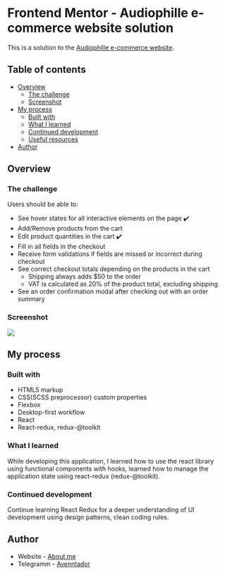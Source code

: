 # Frontend Mentor - Audiophille e-commerce website solution

This is a solution to the [Audiophille e-commerce website](https://www.frontendmentor.io/challenges/audiophile-ecommerce-website-C8cuSd_wx).

## Table of contents

- [Overview](#overview)
  - [The challenge](#the-challenge)
  - [Screenshot](#screenshot)
- [My process](#my-process)
  - [Built with](#built-with)
  - [What I learned](#what-i-learned)
  - [Continued development](#continued-development)
  - [Useful resources](#useful-resources)
- [Author](#author)

## Overview

### The challenge

Users should be able to:

- See hover states for all interactive elements on the page :heavy_check_mark:
- Add/Remove products from the cart
- Edit product quantities in the cart :heavy_check_mark:
- Fill in all fields in the checkout
- Receive form validations if fields are missed or incorrect during checkout
- See correct checkout totals depending on the products in the cart
  - Shipping always adds $50 to the order
  - VAT is calculated as 20% of the product total, excluding shipping
- See an order confirmation modal after checking out with an order summary

### Screenshot
![](https://user-images.githubusercontent.com/29005134/151505628-184f59b5-2a73-45bf-a983-90dbc0a1ee29.jpg)

## My process

### Built with

- HTML5 markup
- CSS(SCSS preprocessor) custom properties
- Flexbox
- Desktop-first workflow
- React
- React-redux, redux-@toolkit

### What I learned

While developing this application, I learned how to use the react library using functional components with hooks, learned how to manage the application state using react-redux (redux-@toolkit).

### Continued development

Continue learning React Redux for a deeper understanding of UI development using design patterns, clean coding rules.

## Author

- Website - [About me](https://bgf-cv.ru/)
- Telegramm - [Avenntador](https://t.me/avenntador)
